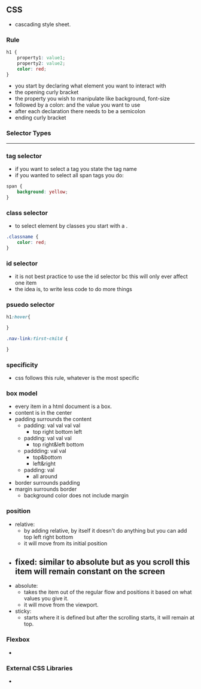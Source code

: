 ## CSS
- cascading style sheet. 

### Rule 
``` css
h1 {
    property1: value1;
    property2: value2;
    color: red;
}
```
- you start by declaring what element you want to interact with
- the opening curly bracket
- the property you wish to manipulate like background, font-size
- followed by a colon: and the value you want to use
- after each declaration there needs to be a semicolon
- ending curly bracket

### Selector Types
___
### tag selector

- if you want to select a tag you state the tag name
- if you wanted to select all span tags you do:
``` css
span {
    background: yellow;
}
```
### class selector
- to select element by classes you start with a .
``` css
.classname {
    color: red;
}
```

### id selector
- it is not best practice to use the id selector bc this will only ever affect one item
- the idea is, to write less code to do more things


### psuedo selector
``` css
h1:hover{

}

.nav-link:first-child {

}
```

### specificity 
- css follows this rule, whatever is the most specific 

### box model
- every item in a html document is a box. 
- content is in the center
- padding surrounds the content
    - padding: val val val val
        - top right bottom left
    - padding: val val val
        - top right&left bottom
    - paddding: val val
        - top&bottom
        - left&right
    - padding: val
        - all around
- border surrounds padding 
- margin surrounds border
    - background color does not include margin

### position
- relative:
    - by adding relative, by itself it doesn't do anything but you can add top left right bottom
    - it will move from its initial position
- fixed: similar to absolute but as you scroll this item will remain constant on the screen
    - 
- absolute: 
    - takes the item out of the regular flow and positions it based on what values you give it.
    - it will move from the viewport.  
- sticky: 
    - starts where it is defined but after the scrolling starts, it will remain at top.

### Flexbox
- 

### External CSS Libraries
- 